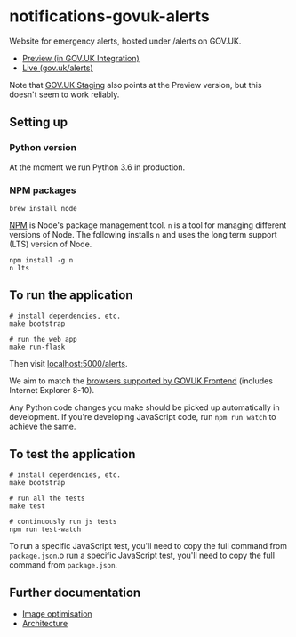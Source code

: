 # notifications-govuk-alerts

Website for emergency alerts, hosted under /alerts on GOV.UK.

- [Preview (in GOV.UK Integration)](https://www.integration.publishing.service.gov.uk/alerts)
- [Live (gov.uk/alerts)](https://www.gov.uk/alerts)

Note that [GOV.UK Staging](https://www.staging.publishing.service.gov.uk/alerts) also points at the Preview version, but this doesn't seem to work reliably.

## Setting up

### Python version

At the moment we run Python 3.6 in production.

### NPM packages

```shell
brew install node
```

[NPM](npmjs.org) is Node's package management tool. `n` is a tool for managing different versions of Node. The following installs `n` and uses the long term support (LTS) version of Node.

```shell
npm install -g n
n lts
```
## To run the application

```shell
# install dependencies, etc.
make bootstrap

# run the web app
make run-flask
```

Then visit [localhost:5000/alerts](http://localhost:5000/alerts).

We aim to match the [browsers supported by GOVUK Frontend](https://github.com/alphagov/govuk-frontend#browser-and-assistive-technology-support) (includes Internet Explorer 8-10).

Any Python code changes you make should be picked up automatically in development. If you're developing JavaScript code, run `npm run watch` to achieve the same.

## To test the application

```
# install dependencies, etc.
make bootstrap

# run all the tests
make test

# continuously run js tests
npm run test-watch
```

To run a specific JavaScript test, you'll need to copy the full command from `package.json`.o run a specific JavaScript test, you'll need to copy the full command from `package.json`.

## Further documentation

- [Image optimisation](docs/image-optimisation.md)
- [Architecture](docs/architecture.md)
